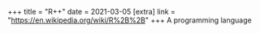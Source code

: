 +++
title = "R++"
date = 2021-03-05
[extra]
link = "https://en.wikipedia.org/wiki/R%2B%2B"
+++
A programming language

